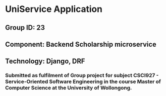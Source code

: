 # UniService Application 
## Group ID: 23
## Component: Backend Scholarship microservice
## Technology: Django, DRF
### Submitted as fulfilment of Group project for subject CSCI927 -  Service-Oriented Software Engineering in the course Master of Computer Science at the University of Wollongong.

